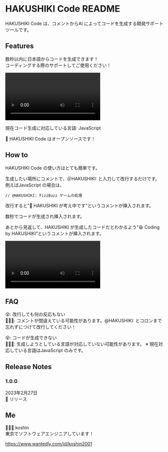# HAKUSHIKI Code README

HAKUSHIKI Code は、コメントからAI によってコードを生成する開発サポートツールです。

## Features

数秒以内に日本語からコードを生成できます！<br>
コーディングする際のサポートしてご使用ください！<br>

<video src = "movies/main.mov" controls></video>

現在コード生成に対応している言語: JavaScript

🤩 HAKUSHIKI Code はオープンソースです！

## How to

HAKUSHIKI Code の使い方はとても簡単です。

生成したい場所にコメントで、＠HAKUSHIKI: と入力して改行するだけです。
例えばJavaScript の場合は、
```
// @HAKUSHIKI: FizzBuzz ゲームの処理
```
改行すると”🤔 HAKUSHIKI が考え中です"というコメントが挿入されます。

数秒でコードが生成され挿入されます。

あとから見返して、HAKUSHIKI が生成したコードだとわかるよう"😆 Coding by HAKUSHIKI"というコメントが挿入されます。

<video src = "movies/how_to.mov" controls></video>


## FAQ

😵: 改行しても何の反応もない<br>
🧑🏻‍💻: コメントが間違えている可能性があります。@HAKUSHIKI: とコロンまで忘れずにつけて改行してください！

😵: コードが生成できない<br>
🧑🏻‍💻: 生成しようとしている言語が対応していない可能性があります。
※ 現在対応している言語はJavaScript のみです。


## Release Notes

### 1.0.0

2023年2月27日<br>
🎉 リリース

## Me
🧑🏻‍💻 koshin<br>
東京でソフトウェアエンジニアしています！

https://www.wantedly.com/id/koshin2001

